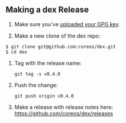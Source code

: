 ## Making a dex Release

1. Make sure you've [uploaded your GPG key](https://github.com/settings/keys).

1. Make a new clone of the dex repo:

  ```console
  $ git clone git@github.com:coreos/dex.git
  $ cd dex
  ```

1. Tag with the release name:

   ```console
   git tag -s v0.4.0
   ```

1. Push the change:
    ```console
    git push origin v0.4.0
    ```

1. Make a release with release notes here:
    https://github.com/coreos/dex/releases
    
